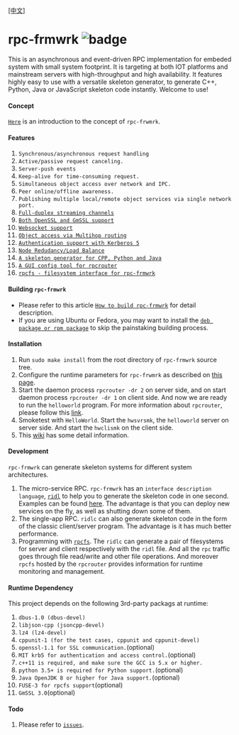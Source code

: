 [[中文]](https://github.com/zhiming99/rpc-frmwrk/blob/master/README_cn.md)
# rpc-frmwrk ![badge](https://img.shields.io/badge/RPC-C%2B%2B%2C%20Java%2C%20Python-green)

This is an asynchronous and event-driven RPC implementation for embeded system with small system footprint. It is targeting at both IOT platforms and mainstream servers with high-throughput and high availability. It features highly easy to use with a versatile skeleton generator, to generate C++, Python, Java or JavaScript skeleton code instantly. Welcome to use!

#### Concept
[`Here`](https://github.com/zhiming99/rpc-frmwrk/blob/master/Concept.md) is an introduction to the concept of `rpc-frwmrk`.

#### Features   
1. `Synchronous/asynchronous request handling`   
2. `Active/passive request canceling.`   
3. `Server-push events`   
4. `Keep-alive for time-consuming request.`   
5. `Simultaneous object access over network and IPC.` 
6. `Peer online/offline awareness.`
7. `Publishing multiple local/remote object services via single network port.`
8. [`Full-duplex streaming channels`](https://github.com/zhiming99/rpc-frmwrk/blob/master/Concept.md#streaming)
9. [`Both OpenSSL and GmSSL support`](https://github.com/zhiming99/rpc-frmwrk/blob/master/rpc/sslport/Readme.md)
10. [`Websocket support`](https://github.com/zhiming99/rpc-frmwrk/blob/master/rpc/wsport/Readme.md)
11. [`Object access via Multihop routing`](https://github.com/zhiming99/rpc-frmwrk/wiki/Introduction-of-Multihop-support)
12. [`Authentication support with Kerberos 5`](https://github.com/zhiming99/rpc-frmwrk/tree/master/rpc/security/README.md)
13. [`Node Redudancy/Load Balance`](https://github.com/zhiming99/rpc-frmwrk/blob/master/Concept.md#load-balance--node-redudancy)
14. [`A skeleton generator for CPP, Python and Java`](https://github.com/zhiming99/rpc-frmwrk/tree/master/ridl/README.md)
15. [`A GUI config tool for rpcrouter`](https://github.com/zhiming99/rpc-frmwrk/tree/master/tools/README.md)
16. [`rpcfs - filesystem interface for rpc-frmwrk`](https://github.com/zhiming99/rpc-frmwrk/tree/master/fuse/README.md)

#### Building `rpc-frmwrk`   
* Please refer to this article [`How to build rpc-frmwrk`](https://github.com/zhiming99/rpc-frmwrk/wiki/How-to-manually-build-RPC-frmwrk) for detail description.   
* If you are using Ubuntu or Fedora, you may want to install the [`deb package or rpm package`](https://github.com/zhiming99/rpc-frmwrk/releases/tag/0.5.0) to skip the painstaking building process.

#### Installation
1. Run `sudo make install` from the root directory of `rpc-frmwrk` source tree.
2. Configure the runtime parameters for `rpc-frwmrk` as described on [this page](https://github.com/zhiming99/rpc-frmwrk/tree/master/tools/README.md).
3. Start the daemon process `rpcrouter -dr 2` on server side, and on start daemon process `rpcrouter -dr 1` on client side. And now we are ready to run the `helloworld` program. For more information about `rpcrouter`, please follow this [link](https://github.com/zhiming99/rpc-frmwrk/blob/master/rpc/router/README.md).
4. Smoketest with `HelloWorld`. Start the `hwsvrsmk`, the `helloworld` server on server side. And start the `hwclismk` on the client side.
5. This [wiki](https://github.com/zhiming99/rpc-frmwrk/wiki/How-to-get-Helloworld-run%3F) has some detail information.

#### Development
`rpc-frmwrk` can generate skeleton systems for different system architectures.
1. The micro-service RPC. `rpc-frmwrk` has an `interface description language`, [`ridl`](https://github.com/zhiming99/rpc-frmwrk/tree/master/ridl/README.md) to help you to generate the skeleton code in one second. Examples can be found [here](https://github.com/zhiming99/rpc-frmwrk/tree/master/examples#generating-the-example-program-of-hellowld). The advantage is that you can deploy new services on the fly, as well as shutting down some of them.
2. The single-app RPC. `ridlc` can also generate skeleton code in the form of the classic client/server program. The advantage is it has much better performance.
3. Programming with [`rpcfs`](https://github.com/zhiming99/rpc-frmwrk/tree/master/fuse#the-introduction-to-fuse-integration-and-the-rpcfs-filesystem). The `ridlc` can generate a pair of filesystems for server and client respectively with the `ridl` file. And all the `rpc` traffic goes through file read/write and other file operations. And moreover `rpcfs` hosted by the `rpcrouter` provides information for runtime monitoring and management.

#### Runtime Dependency  
This project depends on the following 3rd-party packags at runtime:  
1. `dbus-1.0 (dbus-devel)`
2. `libjson-cpp (jsoncpp-devel)` 
3. `lz4 (lz4-devel)`   
4. `cppunit-1 (for the test cases, cppunit and cppunit-devel)`   
5. `openssl-1.1 for SSL communication.`(optional)
6. `MIT krb5 for authentication and access control.`(optional)
7. `c++11 is required, and make sure the GCC is 5.x or higher.`
8. `python 3.5+ is required for Python support.`(optional)
9. `Java OpenJDK 8 or higher for Java support.`(optional)
10. `FUSE-3 for rpcfs support`(optional)
11. `GmSSL 3.0`(optional)

#### Todo
1. Please refer to [`issues`](https://github.com/zhiming99/rpc-frmwrk/issues).

